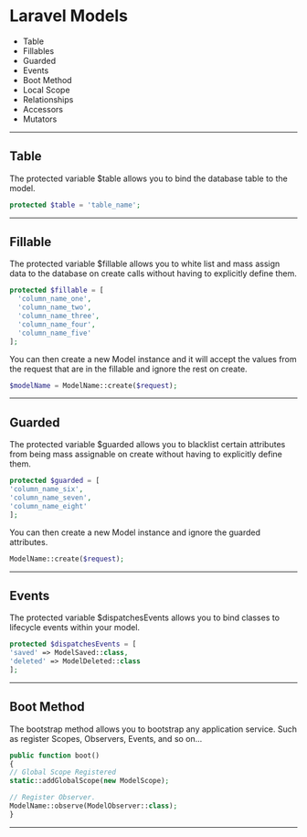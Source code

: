 # Laravel Models
- Table
- Fillables
- Guarded
- Events
- Boot Method
- Local Scope
- Relationships
- Accessors
- Mutators

---

## Table

The protected variable $table allows you to bind the database table to the model.

```php
protected $table = 'table_name';
```

---

## Fillable

The protected variable $fillable allows you to white list and mass assign data to the database on create calls without having to explicitly define them.
```php
protected $fillable = [
  'column_name_one',
  'column_name_two',
  'column_name_three',
  'column_name_four',
  'column_name_five'
];
```

You can then create a new Model instance and it will accept the values from the request that are in the fillable and ignore the rest on create.

```php
$modelName = ModelName::create($request);
```

---

## Guarded

The protected variable $guarded allows you to blacklist certain attributes from being mass assignable on create without having to explicitly define them.

```php
protected $guarded = [
'column_name_six',
'column_name_seven',
'column_name_eight'
];
```

You can then create a new Model instance and ignore the guarded attributes.

```php
ModelName::create($request);
```

---

## Events

The protected variable $dispatchesEvents allows you to bind classes to lifecycle events within your model.

```php
protected $dispatchesEvents = [
'saved' => ModelSaved::class,
'deleted' => ModelDeleted::class
];
```

---

## Boot Method

The bootstrap method allows you to bootstrap any application service. Such as register Scopes, Observers, Events, and so on...

```php
public function boot()
{
// Global Scope Registered
static::addGlobalScope(new ModelScope);

// Register Observer.
ModelName::observe(ModelObserver::class);
}
```

---

